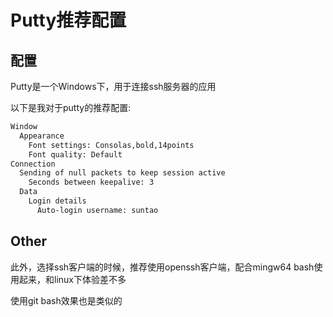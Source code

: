 # Putty推荐配置

## 配置

Putty是一个Windows下，用于连接ssh服务器的应用

以下是我对于putty的推荐配置:

```bash
Window
  Appearance
    Font settings: Consolas,bold,14points
    Font quality: Default
Connection
  Sending of null packets to keep session active
    Seconds between keepalive: 3
  Data
    Login details
      Auto-login username: suntao
```

## Other

此外，选择ssh客户端的时候，推荐使用openssh客户端，配合mingw64 bash使用起来，和linux下体验差不多

使用git bash效果也是类似的